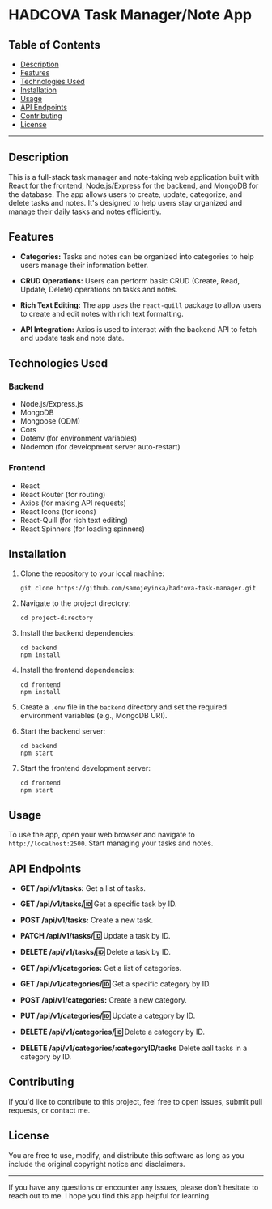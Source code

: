 # HADCOVA Task Manager/Note App

## Table of Contents

- [Description](#description)
- [Features](#features)
- [Technologies Used](#technologies-used)
- [Installation](#installation)
- [Usage](#usage)
- [API Endpoints](#api-endpoints)
- [Contributing](#contributing)
- [License](#license)

---

## Description

This is a full-stack task manager and note-taking web application built with React for the frontend, Node.js/Express for the backend, and MongoDB for the database. The app allows users to create, update, categorize, and delete tasks and notes. It's designed to help users stay organized and manage their daily tasks and notes efficiently.

## Features

- **Categories:** Tasks and notes can be organized into categories to help users manage their information better.

- **CRUD Operations:** Users can perform basic CRUD (Create, Read, Update, Delete) operations on tasks and notes.

- **Rich Text Editing:** The app uses the `react-quill` package to allow users to create and edit notes with rich text formatting.

- **API Integration:** Axios is used to interact with the backend API to fetch and update task and note data.

## Technologies Used

### Backend
- Node.js/Express.js
- MongoDB
- Mongoose (ODM)
- Cors
- Dotenv (for environment variables)
- Nodemon (for development server auto-restart)

### Frontend
- React
- React Router (for routing)
- Axios (for making API requests)
- React Icons (for icons)
- React-Quill (for rich text editing)
- React Spinners (for loading spinners)

## Installation

1. Clone the repository to your local machine:

   ```
   git clone https://github.com/samojeyinka/hadcova-task-manager.git
   ```

2. Navigate to the project directory:

   ```
   cd project-directory
   ```

3. Install the backend dependencies:

   ```
   cd backend
   npm install
   ```

4. Install the frontend dependencies:

   ```
   cd frontend
   npm install
   ```

5. Create a `.env` file in the `backend` directory and set the required environment variables (e.g., MongoDB URI).

6. Start the backend server:

   ```
   cd backend
   npm start
   ```

7. Start the frontend development server:

   ```
   cd frontend
   npm start
   ```

## Usage

To use the app, open your web browser and navigate to `http://localhost:2500`. Start managing your tasks and notes.

## API Endpoints

- **GET /api/v1/tasks:** Get a list of tasks.
- **GET /api/v1/tasks/:id:** Get a specific task by ID.
- **POST /api/v1/tasks:** Create a new task.
- **PATCH /api/v1/tasks/:id:** Update a task by ID.
- **DELETE /api/v1/tasks/:id:** Delete a task by ID.

- **GET /api/v1/categories:** Get a list of categories.
- **GET /api/v1/categories/:id:** Get a specific category by ID.
- **POST /api/v1/categories:** Create a new category.
- **PUT /api/v1/categories/:id:** Update a category by ID.
- **DELETE /api/v1/categories/:id:** Delete a category by ID.
- **DELETE /api/v1/categories/:categoryID/tasks** Delete aall tasks in a category by ID.

## Contributing

If you'd like to contribute to this project, feel free to open issues, submit pull requests, or contact me.

## License

You are free to use, modify, and distribute this software as long as you include the original copyright notice and disclaimers.

---

If you have any questions or encounter any issues, please don't hesitate to reach out to me. I hope you find this app helpful for learning.

